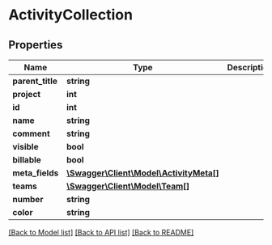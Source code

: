 # ActivityCollection

## Properties
Name | Type | Description | Notes
------------ | ------------- | ------------- | -------------
**parent_title** | **string** |  | [optional] 
**project** | **int** |  | [optional] 
**id** | **int** |  | [optional] 
**name** | **string** |  | 
**comment** | **string** |  | [optional] 
**visible** | **bool** |  | 
**billable** | **bool** |  | 
**meta_fields** | [**\Swagger\Client\Model\ActivityMeta[]**](ActivityMeta.md) |  | [optional] 
**teams** | [**\Swagger\Client\Model\Team[]**](Team.md) |  | [optional] 
**number** | **string** |  | [optional] 
**color** | **string** |  | [optional] 

[[Back to Model list]](../../README.md#documentation-for-models) [[Back to API list]](../../README.md#documentation-for-api-endpoints) [[Back to README]](../../README.md)

